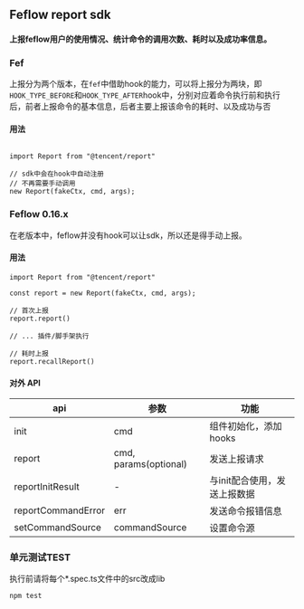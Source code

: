 ## Feflow report sdk


#### 上报feflow用户的使用情况、统计命令的调用次数、耗时以及成功率信息。


### Fef

上报分为两个版本，在`fef`中借助hook的能力，可以将上报分为两块，即`HOOK_TYPE_BEFORE`和`HOOK_TYPE_AFTER`hook中，分别对应着命令执行前和执行后，前者上报命令的基本信息，后者主要上报该命令的耗时、以及成功与否

#### 用法

```

import Report from "@tencent/report"

// sdk中会在hook中自动注册
// 不再需要手动调用
new Report(fakeCtx, cmd, args);

```

### Feflow 0.16.x

在老版本中，feflow并没有hook可以让sdk，所以还是得手动上报。

#### 用法
```
import Report from "@tencent/report"

const report = new Report(fakeCtx, cmd, args);

// 首次上报
report.report()

// ... 插件/脚手架执行

// 耗时上报
report.recallReport()
```

#### 对外 API
|api|参数|功能|
|--|--|--|
|init|cmd|组件初始化，添加 hooks|
|report|cmd, params(optional)|发送上报请求|
|reportInitResult|-|与init配合使用，发送上报数据|
|reportCommandError|err|发送命令报错信息|
|setCommandSource|commandSource|设置命令源|

### 单元测试TEST
执行前请将每个*.spec.ts文件中的src改成lib
```
npm test
```

